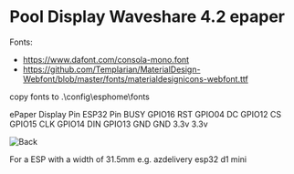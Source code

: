 # Pool Display Waveshare 4.2 epaper

Fonts:
- https://www.dafont.com/consola-mono.font
- https://github.com/Templarian/MaterialDesign-Webfont/blob/master/fonts/materialdesignicons-webfont.ttf

copy fonts to 
.\config\esphome\fonts

ePaper Display Pin	ESP32 Pin
BUSY	GPIO16
RST	GPIO04
DC	GPIO12
CS	GPIO15
CLK	GPIO14
DIN	GPIO13
GND	GND
3.3v	3.3v

![Back](https://github.com/4noxx/Pool_Display/assets/12627059/37a42738-2712-4000-a528-e30f6d7fbe16)

For a ESP with a width of 31.5mm e.g. azdelivery esp32 d1 mini

